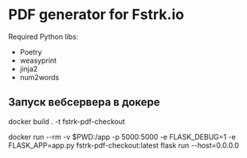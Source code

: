 # PDF generator for Fstrk.io
 
Required Python libs:

- Poetry
- weasyprint
- jinja2
- num2words


## Запуск вебсервера в докере


docker build . -t fstrk-pdf-checkout

docker run --rm -v $PWD:/app -p 5000:5000 -e FLASK_DEBUG=1 -e FLASK_APP=app.py fstrk-pdf-checkout:latest flask run --host=0.0.0.0



